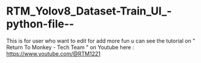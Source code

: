 # RTM_Yolov8_Dataset-Train_UI_-python-file--
This is for user who want to edit for add more fun 
u can see the tutorial on " Return To Monkey - Tech Team " on Youtube
here : https://www.youtube.com/@RTM1221

